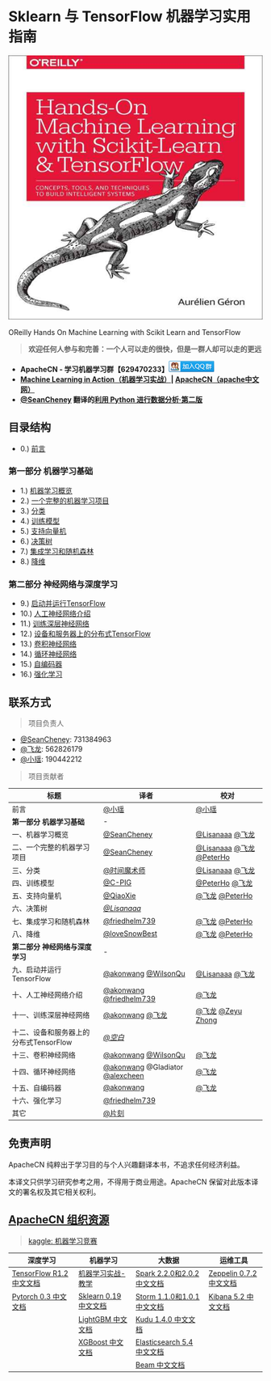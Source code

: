 # Sklearn 与 TensorFlow 机器学习实用指南

![](cover.jpg)

OReilly Hands On Machine Learning with Scikit Learn and TensorFlow

> **欢迎任何人参与和完善：一个人可以走的很快，但是一群人却可以走的更远**

* **ApacheCN - 学习机器学习群【629470233】**[![](images/MainPage/ApacheCN-group.png)](http://shang.qq.com/wpa/qunwpa?idkey=30e5f1123a79867570f665aa3a483ca404b1c3f77737bc01ec520ed5f078ddef)
* **[Machine Learning in Action（机器学习实战）](https://github.com/apachecn/MachineLearning)| [ApacheCN（apache中文网）](http://www.apachecn.org/)**
* **[@SeanCheney](https://www.jianshu.com/u/130f76596b02) 翻译的[利用 Python 进行数据分析·第二版](https://www.jianshu.com/p/04d180d90a3f)**

## 目录结构

* 0.) [前言](/docs/0.前言.md)

### 第一部分 机器学习基础

* 1.) [机器学习概览](/docs/1.机器学习概览.md)
* 2.) [一个完整的机器学习项目](/docs/2.一个完整的机器学习项目.md)
* 3.) [分类](/docs/3.分类.md)
* 4.) [训练模型](/docs/4.训练模型.md)
* 5.) [支持向量机](/docs/5.支持向量机.md)
* 6.) [决策树](/docs/6.决策树.md)
* 7.) [集成学习和随机森林](/docs/7.集成学习和随机森林.md)
* 8.) [降维](/docs/8.降维.md)

### 第二部分 神经网络与深度学习

* 9.) [启动并运行TensorFlow](/docs/9.启动并运行TensorFlow.md)
* 10.) [人工神经网络介绍](/docs/10.人工神经网络介绍.md)
* 11.) [训练深层神经网络](/docs/11.训练深层神经网络.md)
* 12.) [设备和服务器上的分布式TensorFlow](/docs/12.设备和服务器上的分布式TensorFlow.md)
* 13.) [卷积神经网络](/docs/13.卷积神经网络.md)
* 14.) [循环神经网络](/docs/14.循环神经网络.md)
* 15.) [自编码器](/docs/15.自编码器.md)
* 16.) [强化学习](/docs/16.强化学习.md)

## 联系方式

> 项目负责人

* [@SeanCheney](https://www.jianshu.com/u/130f76596b02): 731384963
* [@飞龙](https://github.com/wizardforcel): 562826179
* [@小瑶](https://github.com/chenyyx): 190442212

> 项目贡献者

| 标题 | 译者 | 校对 |
| --- | --- | --- |
| 前言 | [@小瑶](https://github.com/chenyyx) | [@小瑶](https://github.com/chenyyx) |
| **第一部分 机器学习基础** | - |
| 一、机器学习概览 | [@SeanCheney](https://www.jianshu.com/u/130f76596b02) | [@Lisanaaa](https://github.com/Lisanaaa) [@飞龙](https://github.com/wizardforcel) |
| 二、一个完整的机器学习项目 | [@SeanCheney](https://www.jianshu.com/u/130f76596b02) | [@Lisanaaa](https://github.com/Lisanaaa) [@飞龙](https://github.com/wizardforcel) [@PeterHo](https://github.com/PeterHo) |
| 三、分类 | [@时间魔术师](https://github.com/hewind1992) | [@Lisanaaa](https://github.com/Lisanaaa) [@飞龙](https://github.com/wizardforcel) |
| 四、训练模型 | [@C-PIG](https://github.com/C-PIG) | [@PeterHo](https://github.com/PeterHo) [@飞龙](https://github.com/wizardforcel) |
| 五、支持向量机 | [@QiaoXie](https://github.com/QiaoXie) | [@飞龙](https://github.com/wizardforcel) [@PeterHo](https://github.com/PeterHo) |
| 六、决策树 | [*@Lisanaaa*](https://github.com/Lisanaaa) |
| 七、集成学习和随机森林 | [@friedhelm739](https://github.com/friedhelm739) | [@飞龙](https://github.com/wizardforcel) [@PeterHo](https://github.com/PeterHo) |
| 八、降维 | [@loveSnowBest](https://github.com/zehuichen123) | [@飞龙](https://github.com/wizardforcel) [@PeterHo](https://github.com/PeterHo) |
| **第二部分 神经网络与深度学习** | - |
| 九、启动并运行TensorFlow | [@akonwang](https://github.com/wangxupeng) [@WilsonQu](https://github.com/WilsonQu) | [@Lisanaaa](https://github.com/Lisanaaa) [@飞龙](https://github.com/wizardforcel) |
| 十、人工神经网络介绍 | [@akonwang](https://github.com/wangxupeng) [@friedhelm739](https://github.com/friedhelm739) | [@飞龙](https://github.com/wizardforcel) |
| 十一、训练深层神经网络 | [@akonwang](https://github.com/wangxupeng) [@飞龙](https://github.com/wizardforcel) | [@飞龙](https://github.com/wizardforcel) [@Zeyu Zhong](https://github.com/zhearing) |
| 十二、设备和服务器上的分布式TensorFlow | [*@空白*](https://github.com/yhcheer) |
| 十三、卷积神经网络 | [@akonwang](https://github.com/wangxupeng) [@WilsonQu](https://github.com/WilsonQu) | [@飞龙](https://github.com/wizardforcel) |
| 十四、循环神经网络 | [@akonwang](https://github.com/wangxupeng) @Gladiator [@alexcheen](https://github.com/alexcheen) | [@飞龙](https://github.com/wizardforcel) |
| 十五、自编码器 | [@akonwang](https://github.com/wangxupeng) | [@飞龙](https://github.com/wizardforcel) |
| 十六、强化学习 | [@friedhelm739](https://github.com/friedhelm739) |
| 其它 | [@片刻](https://github.com/jiangzhonglian) |

## 免责声明

ApacheCN 纯粹出于学习目的与个人兴趣翻译本书，不追求任何经济利益。

本译文只供学习研究参考之用，不得用于商业用途。ApacheCN 保留对此版本译文的署名权及其它相关权利。

## [ApacheCN 组织资源](http://www.apachecn.org/)

> [kaggle: 机器学习竞赛](https://github.com/apachecn/kaggle)

| 深度学习 | 机器学习  | 大数据 | 运维工具 |
| --- | --- | --- | --- |
| [TensorFlow R1.2 中文文档](http://cwiki.apachecn.org/pages/viewpage.action?pageId=10030122) | [机器学习实战-教学](https://github.com/apachecn/MachineLearning) | [Spark 2.2.0和2.0.2 中文文档](http://spark.apachecn.org/) | [Zeppelin 0.7.2 中文文档](http://cwiki.apachecn.org/pages/viewpage.action?pageId=10030467) |
| [Pytorch 0.3 中文文档](http://pytorch.apachecn.org) | [Sklearn 0.19 中文文档](http://sklearn.apachecn.org/) | [Storm 1.1.0和1.0.1 中文文档](http://storm.apachecn.org/) | [Kibana 5.2 中文文档](http://cwiki.apachecn.org/pages/viewpage.action?pageId=8159377) |
|  | [LightGBM 中文文档](http://lightgbm.apachecn.org/cn/latest) | [Kudu 1.4.0 中文文档](http://cwiki.apachecn.org/pages/viewpage.action?pageId=10813594) |  |
|  | [XGBoost 中文文档](http://xgboost.apachecn.org/cn/latest)  | [Elasticsearch 5.4 中文文档](http://cwiki.apachecn.org/pages/viewpage.action?pageId=4260364) |
|  |  | [Beam 中文文档](http://beam.apachecn.org/) |
